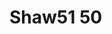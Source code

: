 <a name="material" />

# Shaw51 50
<script type="application/ld+json">
  {
    "@context": "https://schema.org/",
    "@type": "ChemicalSubstance",
    "http://purl.org/dc/terms/conformsTo":
      {
        "@type": "CreativeWork",
        "@id": "https://bioschemas.org/profiles/ChemicalSubstance/0.4-RELEASE/"
      },
    "@id": "https://egonw.github.io/nanowiki/nanowiki80.html#material",
    "name": "Shaw51 50",
    "sameAs": "http://127.0.0.1/mediawiki/index.php/Special:URIResolver/Shaw51_50"
  }
</script>

